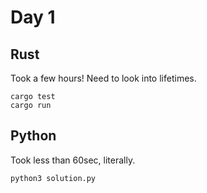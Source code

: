 # Day 1

## Rust

Took a few hours!
Need to look into lifetimes.

```
cargo test
cargo run
```

## Python

Took less than 60sec, literally.

```
python3 solution.py
```